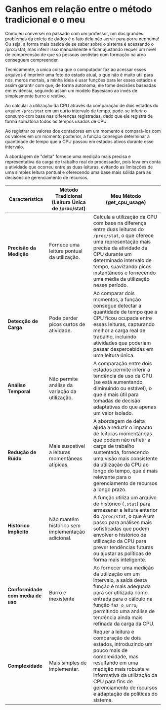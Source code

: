 # Ganhos em relação entre o método tradicional e o meu

Como eu conversei no passado com um professor, um dos grandes problemas da coleta de dados é o fato dela não servir para porra nenhuma! Ou seja, a forma mais basica de se saber sobre o sistema é acessando o /proc/stat, mas inferir isso manualmente e ficar ajustando requer um nível de compreensão de que só pessoas ~~austistas~~ com formação na area conseguem compreender.&#x20;

Tecnicamente, a unica coisa que o computador faz ao acessar esses arquivos é imprimir uma foto do estado atual,  o que não é muito util para nós, meros mortais, a minha ideia é usar funções para ler esses estados e assim garantir com que, de forma autonoma, ele tome decisões baseadas em evidência, seguindo assim um modelo Bayesiano ao invés de simplesmente burro e reativo.

Ao calcular a utilização da CPU através da comparação de dois estados do arquivo `/proc/stat` em um curto intervalo de tempo, pode-se inferir o consumo com base nas diferenças registradas, dado que ele registra de forma somatória todos os tempos usados de CPU.&#x20;

Ao registrar os valores dos contadores em um momento e compará-los com os valores em um momento posterior, a função consegue determinar a quantidade de tempo que a CPU passou em estados ativos durante esse intervalo.&#x20;

A abordagem de "delta" fornece uma medição mais precisa e representativa da carga de trabalho real do processador, pois leva em conta a atividade que ocorreu entre as duas leituras, evitando as limitações de uma simples leitura pontual e oferecendo uma base mais sólida para as decisões de gerenciamento de recursos.

| **Característica**                | **Método Tradicional (Leitura Única de /proc/stat)** | **Meu Método (get\_cpu\_usage)**                                                                                                                                                                                                                                                             |
| --------------------------------- | ---------------------------------------------------- | -------------------------------------------------------------------------------------------------------------------------------------------------------------------------------------------------------------------------------------------------------------------------------------------- |
| **Precisão da Medição**           | Fornece uma leitura pontual da utilização.           | Calcula a utilização da CPU com base na diferença entre duas leituras do `/proc/stat`, o que oferece uma representação mais precisa da atividade da CPU durante um determinado intervalo de tempo, suavizando picos instantâneos e fornecendo uma média da utilização nesse período.         |
| **Detecção de Carga**             | Pode perder picos curtos de atividade.               | Ao comparar dois momentos, a função consegue detectar a quantidade de tempo que a CPU ficou ocupada entre essas leituras, capturando melhor a carga real de trabalho, incluindo atividades que poderiam passar despercebidas em uma leitura única.                                           |
| **Análise Temporal**              | Não permite análise da variação da utilização.       | A comparação entre dois estados permite inferir a tendência de uso da CPU (se está aumentando, diminuindo ou estável), o que é mais útil para tomadas de decisão adaptativas do que apenas um valor isolado.                                                                                 |
| **Redução de Ruído**              | Mais suscetível a leituras momentâneas atípicas.     | A abordagem de delta ajuda a reduzir o impacto de leituras momentâneas que podem não refletir a carga de trabalho sustentada, fornecendo uma visão mais consistente da utilização da CPU ao longo do tempo, que é mais relevante para o gerenciamento de recursos a longo prazo.             |
| **Histórico Implícito**           | Não mantém histórico sem implementação adicional.    | A função utiliza um arquivo de histórico (`.stat`) para armazenar a leitura anterior do `/proc/stat`, o que é um passo para análises mais sofisticadas que podem envolver o histórico de utilização da CPU para prever tendências futuras ou ajustar as políticas de forma mais inteligente. |
| **Conformidade com media de uso** | Burro e inexistente                                  | Ao fornecer uma medição da utilização em um intervalo, a saída desta função é mais adequada para ser utilizada como entrada para o cálculo na função `faz_o_urro`, permitindo uma análise de tendência ainda mais refinada da carga da CPU.                                                  |
| **Complexidade**                  | Mais simples de implementar.                         | Requer a leitura e comparação de dois estados, introduzindo um pouco mais de complexidade, mas resultando em uma medição mais robusta e informativa da utilização da CPU para fins de gerenciamento de recursos e adaptação de políticas do sistema.                                         |

